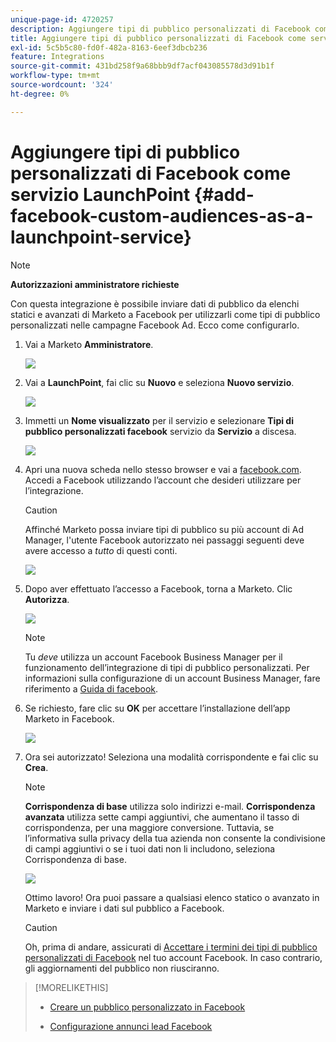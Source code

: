```yaml
---
unique-page-id: 4720257
description: Aggiungere tipi di pubblico personalizzati di Facebook come servizio LaunchPoint - Documentazione di Marketo - Documentazione del prodotto
title: Aggiungere tipi di pubblico personalizzati di Facebook come servizio LaunchPoint
exl-id: 5c5b5c80-fd0f-482a-8163-6eef3dbcb236
feature: Integrations
source-git-commit: 431bd258f9a68bbb9df7acf043085578d3d91b1f
workflow-type: tm+mt
source-wordcount: '324'
ht-degree: 0%

---
```


# Aggiungere tipi di pubblico personalizzati di Facebook come servizio LaunchPoint {#add-facebook-custom-audiences-as-a-launchpoint-service}

>[!NOTE]
>
>**Autorizzazioni amministratore richieste**

Con questa integrazione è possibile inviare dati di pubblico da elenchi statici e avanzati di Marketo a Facebook per utilizzarli come tipi di pubblico personalizzati nelle campagne Facebook Ad. Ecco come configurarlo.

1. Vai a Marketo **Amministratore**.

   ![](assets/image2016-11-29-10-3a50-3a29.png)

1. Vai a **LaunchPoint**, fai clic su **Nuovo** e seleziona **Nuovo servizio**.

   ![](assets/image2016-11-29-10-3a51-3a11.png)

1. Immetti un **Nome visualizzato** per il servizio e selezionare **Tipi di pubblico personalizzati facebook** servizio da **Servizio** a discesa.

   ![](assets/image2016-11-29-12-3a51-3a8.png)

1. Apri una nuova scheda nello stesso browser e vai a [facebook.com](https://www.facebook.com/). Accedi a Facebook utilizzando l’account che desideri utilizzare per l’integrazione.

   >[!CAUTION]
   >
   >Affinché Marketo possa inviare tipi di pubblico su più account di Ad Manager, l&#39;utente Facebook autorizzato nei passaggi seguenti deve avere accesso a *tutto* di questi conti.

   ![](assets/image2016-11-29-10-3a52-3a29.png)

1. Dopo aver effettuato l’accesso a Facebook, torna a Marketo. Clic **Autorizza**.

   ![](assets/fb-custom-authorize-hand.png)

   >[!NOTE]
   >
   >Tu _deve_ utilizza un account Facebook Business Manager per il funzionamento dell’integrazione di tipi di pubblico personalizzati. Per informazioni sulla configurazione di un account Business Manager, fare riferimento a [Guida di facebook](https://www.facebook.com/business/help/1710077379203657).

1. Se richiesto, fare clic su **OK** per accettare l’installazione dell’app Marketo in Facebook.

   ![](assets/image2016-11-29-10-3a56-3a3.png)

1. Ora sei autorizzato! Seleziona una modalità corrispondente e fai clic su **Crea**.

   >[!NOTE]
   >
   >**Corrispondenza di base** utilizza solo indirizzi e-mail. **Corrispondenza avanzata** utilizza sette campi aggiuntivi, che aumentano il tasso di corrispondenza, per una maggiore conversione. Tuttavia, se l’informativa sulla privacy della tua azienda non consente la condivisione di campi aggiuntivi o se i tuoi dati non li includono, seleziona Corrispondenza di base.

   ![](assets/fb-custom-adv-matching-hands.png)

   Ottimo lavoro! Ora puoi passare a qualsiasi elenco statico o avanzato in Marketo e inviare i dati sul pubblico a Facebook.

   >[!CAUTION]
   >
   >Oh, prima di andare, assicurati di [Accettare i termini dei tipi di pubblico personalizzati di Facebook](https://www.facebook.com/ads/manage/customaudiences/tos.php) nel tuo account Facebook. In caso contrario, gli aggiornamenti del pubblico non riusciranno.

>[!MORELIKETHIS]
>
>* [Creare un pubblico personalizzato in Facebook](/help/marketo/product-docs/demand-generation/facebook/create-a-custom-audience-in-facebook.md)
>
>* [Configurazione annunci lead Facebook](/help/marketo/product-docs/demand-generation/facebook/set-up-facebook-lead-ads.md)
